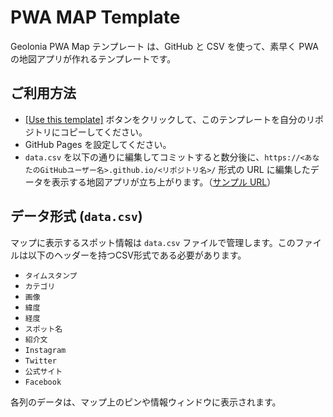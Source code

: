 # PWA MAP Template

Geolonia PWA Map テンプレート は、GitHub と CSV を使って、素早く PWA の地図アプリが作れるテンプレートです。

## ご利用方法

* [[Use this template]](https://github.com/geolonia/pwamap-template/generate) ボタンをクリックして、このテンプレートを自分のリポジトリにコピーしてください。
* GitHub Pages を設定してください。
* `data.csv` を以下の通りに編集してコミットすると数分後に、`https://<あなたのGitHubユーザー名>.github.io/<リポジトリ名>/` 形式の URL に編集したデータを表示する地図アプリが立ち上がります。（[サンプル URL](https://geolonia.github.io/pwamap-template/)）

## データ形式 (`data.csv`)

マップに表示するスポット情報は `data.csv` ファイルで管理します。このファイルは以下のヘッダーを持つCSV形式である必要があります。

*   `タイムスタンプ`
*   `カテゴリ`
*   `画像`
*   `緯度`
*   `経度`
*   `スポット名`
*   `紹介文`
*   `Instagram`
*   `Twitter`
*   `公式サイト`
*   `Facebook`

各列のデータは、マップ上のピンや情報ウィンドウに表示されます。
